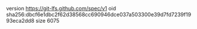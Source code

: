 version https://git-lfs.github.com/spec/v1
oid sha256:dbcf6e1dbc2f62d38568cc690946dce037a503300e39d7fd7239f1993eca2dd8
size 6075
